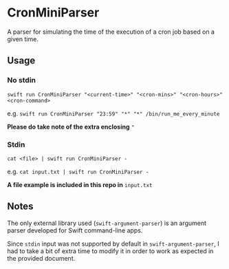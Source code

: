 # CronMiniParser

A parser for simulating the time of the execution of a cron job based on a given time.

## Usage
### No stdin
`swift run CronMiniParser "<current-time>" "<cron-mins>" "<cron-hours>" <cron-command>`

e.g. `swift run CronMiniParser "23:59" "*" "*" /bin/run_me_every_minute`

**Please do take note of the extra enclosing** `"`

### Stdin
`cat <file> | swift run CronMiniParser -`

e.g. `cat input.txt | swift run CronMiniParser -`

**A file example is included in this repo in** `input.txt`

## Notes
The only external library used (`swift-argument-parser`) is an argument parser developed for Swift command-line apps.

Since `stdin` input was not supported by default in `swift-argument-parser`, I had to take a bit of extra time to modify it in order to work as expected in the provided document.